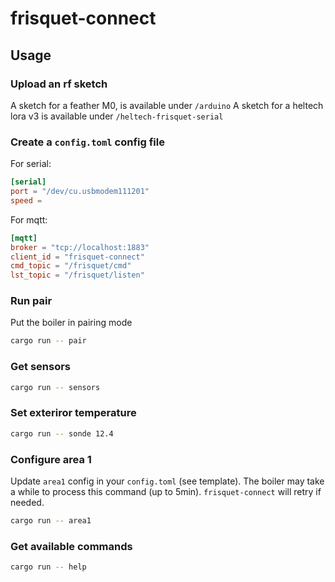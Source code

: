 # frisquet-connect

## Usage

### Upload an rf sketch

A sketch for a feather M0, is available under `/arduino`
A sketch for a heltech lora v3 is available under `/heltech-frisquet-serial`

### Create a `config.toml` config file

For serial:

``` toml
[serial]
port = "/dev/cu.usbmodem111201"
speed =
```

For mqtt:

``` toml
[mqtt]
broker = "tcp://localhost:1883"
client_id = "frisquet-connect"
cmd_topic = "/frisquet/cmd"
lst_topic = "/frisquet/listen"
```

### Run pair

Put the boiler in pairing mode

``` bash
cargo run -- pair 
```

### Get sensors

``` bash
cargo run -- sensors 
```

### Set exteriror temperature

``` bash
cargo run -- sonde 12.4 
```

### Configure area 1

Update `area1` config in your `config.toml` (see template).
The boiler may take a while to process this command (up to 5min).
`frisquet-connect` will retry if needed.

``` bash
cargo run -- area1 
```

### Get available commands

``` bash
cargo run -- help 
```
